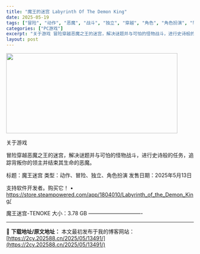 ```yaml
---
title: "魔王的迷宫 Labyrinth Of The Demon King"
date: 2025-05-19
tags: ["冒险", "动作", "恶魔", "战斗", "独立", "穿越", "角色", "角色扮演", "软件", "迷宫"]
categories: ["PC游戏"]
excerpt: "关于游戏 冒险穿越恶魔之王的迷宫，解决谜题并与可怕的怪物战斗，进行史诗般的任务，追踪背叛你的领主并结束其生命的恶魔。 标题：魔王迷宫 类型：动作、冒险、独立、角色扮演 发售日期：2025年5月13日 支持软件开发者。购买它！ • https://store.steampowered.com/app/&hellip;"
layout: post
---
```


<img src="https://2cy.202588.cn/wp-content/uploads/2025/05/2025051914264426.webp" alt="" width="460" height="215" class="aligncenter size-full wp-image-13481" />

关于游戏

冒险穿越恶魔之王的迷宫，解决谜题并与可怕的怪物战斗，进行史诗般的任务，追踪背叛你的领主并结束其生命的恶魔。

标题：魔王迷宫
类型：动作、冒险、独立、角色扮演
发售日期：2025年5月13日

支持软件开发者。购买它！
• https://store.steampowered.com/app/1804010/Labyrinth_of_the_Demon_King/

魔王迷宫-TENOKE
大小：3.78 GB
——————————- 

---
📖 **下载地址/原文地址：** 本文最初发布于我的博客网站：[https://2cy.202588.cn/2025/05/13491/](https://2cy.202588.cn/2025/05/13491/)
